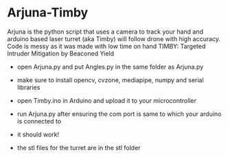 # Arjuna-Timby  
Arjuna is the python script that uses a camera to track your hand and arduino based laser turret (aka Timby) will follow drone with high accuracy.   
Code is messy as it was made with low time on hand
TIMBY: Targeted Intruder Mitigation by Beaconed Yield
- open Arjuna.py and put Angles.py in the same folder as Arjuna.py
- make sure to install opencv, cvzone, mediapipe, numpy and serial libraries
- open Timby.ino in Arduino and upload it to your microcontroller
- run Arjuna.py after ensuring the com port is same to which your arduino is connected to
- it should work!

- the stl files for the turret are in the stl folder

